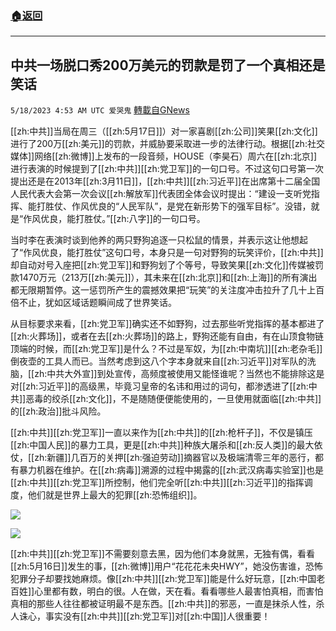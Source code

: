 ###  [:house:返回](README.md)
---


## 中共一场脱口秀200万美元的罚款是罚了一个真相还是笑话
`5/18/2023 4:53 AM UTC 爱哭鬼` [轉載自GNews](https://gnews.org/articles/1309995)



[[zh:中共]]当局在周三（[[zh:5月17日]]）对一家喜剧[[zh:公司]]笑果[[zh:文化]]进行了200万[[zh:美元]]的罚款，并威胁要采取进一步的法律行动。根据[[zh:社交媒体]]网络[[zh:微博]]上发布的一段音频，HOUSE（李昊石）周六在[[zh:北京]]进行表演的时候提到了[[zh:中共]][[zh:党卫军]]的一句口号。不过这句口号第一次提出还是在2013年[[zh:3月11日]]，[[zh:中共]][[zh:习近平]]在出席第十二届全国人民代表大会第一次会议[[zh:解放军]]代表团全体会议时提出：“建设一支听党指挥、能打胜仗、作风优良的“人民军队”，是党在新形势下的强军目标”。没错，就是“作风优良，能打胜仗。”[[zh:八字]]的一句口号。

  

当时李在表演时谈到他养的两只野狗追逐一只松鼠的情景，并表示这让他想起了“作风优良，能打胜仗”这句口号，本身只是一句对野狗的玩笑评价，[[zh:中共]]却自动对号入座把[[zh:党卫军]]和野狗划了个等号，导致笑果[[zh:文化]]传媒被罚款1470万元（213万[[zh:美元]]），其未来在[[zh:北京]]和[[zh:上海]]的所有演出都无限期暂停。这一惩罚所产生的震撼效果把“玩笑”的关注度冲击拉升了几十上百倍不止，犹如区域话题瞬间成了世界笑话。

  
  

从目标要求来看，[[zh:党卫军]]确实还不如野狗，过去那些听党指挥的基本都进了[[zh:火葬场]]，或者在去[[zh:火葬场]]的路上，野狗还能有自由，有在山顶食物链顶端的时候，而[[zh:党卫军]]是什么？不过是军奴，为[[zh:中南坑]][[zh:老杂毛]]倒夜壶的工具人而已。当然考虑到这八个字本身就来自[[zh:习近平]]对军队的洗脑，[[zh:中共大外宣]]到处宣传，高频度被使用又能怪谁呢？当然也不能排除这是对[[zh:习近平]]的高级黑，毕竟习皇帝的名讳和用过的词句，都渗透进了[[zh:中共]]恶毒的绞杀[[zh:文化]]，不是随随便便能使用的，一旦使用就面临[[zh:中共]]的[[zh:政治]]批斗风险。

  

  

[[zh:中共]][[zh:党卫军]]一直以来作为[[zh:中共]]的[[zh:枪杆子]]，不仅是镇压[[zh:中国人民]]的暴力工具，更是[[zh:中共]]种族大屠杀和[[zh:反人类]]的最大依仗，[[zh:新疆]]几百万的关押[[zh:强迫劳动]]摘器官以及极端清零三年的恶行，都有暴力机器在维护。在[[zh:病毒]]溯源的过程中揭露的[[zh:武汉病毒实验室]]也是[[zh:中共]][[zh:党卫军]]所控制，他们完全听[[zh:中共]][[zh:习近平]]的指挥调度，他们就是世界上最大的犯罪[[zh:恐怖组织]]。


  
![](https://ipfs.gnews.org/ipfs/QmRwG9rkBJzqqVb2ek9MxEUGbYZr9QafTAeFz32JXi65Fg?filename=566BD090-D5B1-4D78-8C1A-1562C77D2D2B.jpeg)


  
![](https://ipfs.gnews.org/ipfs/QmXmCkKuKXKzYxxnNiyKQ55EmeHiZxprE3PdzzSK9j9RMR?filename=47AAC613-E863-4F5D-87B8-10E7CCD6BFBB.jpeg)


[[zh:中共]][[zh:党卫军]]不需要刻意去黑，因为他们本身就黑，无独有偶，看看[[zh:5月16日]]发生的事，[[zh:微博]]用户“花花花未央HWY”，她没伤害谁，恐怖犯罪分子却要找她麻烦。像[[zh:中共]][[zh:党卫军]]能是什么好玩意，[[zh:中国老百姓]]心里都有数，明白的很。人在做，天在看。看看哪些人最害怕真相，而害怕真相的那些人往往都被证明最不是东西。[[zh:中共]]的邪恶，一直是抹杀人性，杀人诛心，事实没有[[zh:中共]][[zh:党卫军]]对[[zh:中国]]人很重要！
